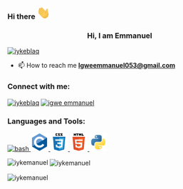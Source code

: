 ### Hi there <img src="https://raw.githubusercontent.com/iykemanuel/iykemanuel/master/wave.gif" width="30px">  <h3 align="center">Hi, I am Emmanuel</h3>


<p align="left"> <a href="https://twitter.com/iykeblaq" target="blank"><img src="https://img.shields.io/twitter/follow/iykeblaq?logo=twitter&style=for-the-badge" alt="iykeblaq" /></a> </p>

- 📫 How to reach me **Igweemmanuel053@gmail.com**

<h3 align="left">Connect with me:</h3>
<p align="left">
<a href="https://twitter.com/iykeblaq" target="blank"><img align="center" src="https://raw.githubusercontent.com/rahuldkjain/github-profile-readme-generator/master/src/images/icons/Social/twitter.svg" alt="iykeblaq" height="30" width="40" /></a>
<a href="https://linkedin.com/in/igwe emmanuel" target="blank"><img align="center" src="https://raw.githubusercontent.com/rahuldkjain/github-profile-readme-generator/master/src/images/icons/Social/linked-in-alt.svg" alt="igwe emmanuel" height="30" width="40" /></a>
</p>

<h3 align="left">Languages and Tools:</h3>
<p align="left"> <a href="https://www.gnu.org/software/bash/" target="_blank" rel="noreferrer"> <img src="https://www.vectorlogo.zone/logos/gnu_bash/gnu_bash-icon.svg" alt="bash" width="40" height="40"/> </a> <a href="https://www.cprogramming.com/" target="_blank" rel="noreferrer"> <img src="https://raw.githubusercontent.com/devicons/devicon/master/icons/c/c-original.svg" alt="c" width="40" height="40"/> </a> <a href="https://www.w3schools.com/css/" target="_blank" rel="noreferrer"> <img src="https://raw.githubusercontent.com/devicons/devicon/master/icons/css3/css3-original-wordmark.svg" alt="css3" width="40" height="40"/> </a> <a href="https://www.w3.org/html/" target="_blank" rel="noreferrer"> <img src="https://raw.githubusercontent.com/devicons/devicon/master/icons/html5/html5-original-wordmark.svg" alt="html5" width="40" height="40"/> </a> <a href="https://www.python.org" target="_blank" rel="noreferrer"> <img src="https://raw.githubusercontent.com/devicons/devicon/master/icons/python/python-original.svg" alt="python" width="40" height="40"/> </a> </p>

<p><img align="left" src="https://github-readme-stats.vercel.app/api/top-langs?username=iykemanuel&show_icons=true&locale=en&layout=compact" alt="iykemanuel" /></p>

<p>&nbsp;<img align="center" src="https://github-readme-stats.vercel.app/api?username=iykemanuel&show_icons=true&locale=en" alt="iykemanuel" /></p>

<p><img align="center" src="https://github-readme-streak-stats.herokuapp.com/?user=iykemanuel&" alt="iykemanuel" /></p>
